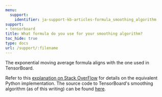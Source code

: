 ```yaml
---
menu:
  support:
    identifier: ja-support-kb-articles-formula_smoothing_algorithm
support:
- tensorboard
title: What formula do you use for your smoothing algorithm?
toc_hide: true
type: docs
url: /support/:filename
---
```


The exponential moving average formula aligns with the one used in TensorBoard. 

Refer to this [explanation on Stack OverFlow](https://stackoverflow.com/questions/42281844/what-is-the-mathematics-behind-the-smoothing-parameter-in-tensorboards-scalar/75421930#75421930) for details on the equivalent Python implementation. The source code to TensorBoard's smoothing algorithm (as of this writing) can be found [here](https://github.com/tensorflow/tensorboard/blob/34877f15153e1a2087316b9952c931807a122aa7/tensorboard/components/vz_line_chart2/line-chart.ts#L699).